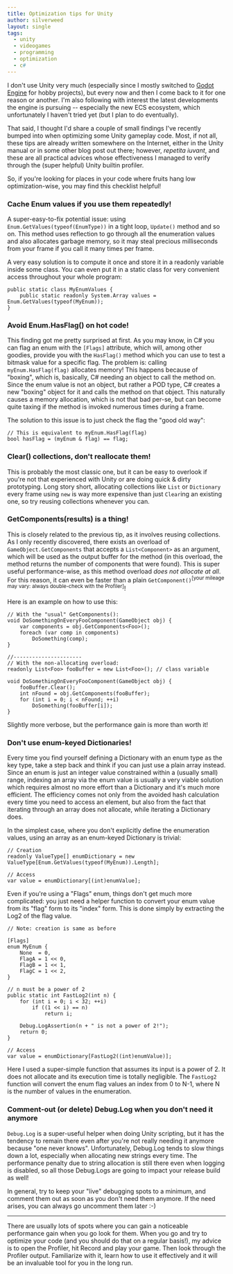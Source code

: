 ```yaml
---
title: Optimization tips for Unity
author: silverweed
layout: single
tags:  
  - unity  
  - videogames  
  - programming  
  - optimization  
  - c#
---
```


I don't use Unity very much (especially since I mostly switched to [Godot Engine](https://godotengine.org) for hobby projects), but every now and then I come back to it for one reason or another.
I'm also following with interest the latest developments the engine is pursuing -- especially the new ECS ecosystem, which unfortunately I haven't tried yet (but I plan to do eventually).

That said, I thought I'd share a couple of small findings I've recently bumped into when optimizing some Unity gameplay code. Most, if not all, these tips are already written somewhere on the Internet, either in the Unity manual or in some other blog post out there; however, *repetita iuvant*, and these are all practical advices whose effectiveness I managed to verify through the (super helpful) Unity builtin profiler.

So, if you're looking for places in your code where fruits hang low optimization-wise, you may find this checklist helpful!

### Cache Enum values if you use them repeatedly!
A super-easy-to-fix potential issue: using `Enum.GetValues(typeof(EnumType))` in a tight loop, `Update()` method and so on. This method uses reflection to go through all the enumeration values and also allocates garbage memory, so it may steal precious milliseconds from your frame if you call it many times per frame.

A very easy solution is to compute it once and store it in a readonly variable inside some class. You can even put it in a static class for very convenient access throughout your whole program:

```
public static class MyEnumValues {
    public static readonly System.Array values = Enum.GetValues(typeof(MyEnum));
}
```

### Avoid Enum.HasFlag() on hot code!
This finding got me pretty surprised at first. 
As you may know, in C# you can flag an enum with the `[Flags]` attribute, which will, among other goodies, provide you with the `HasFlag()` method which you can use to test a bitmask value for a specific flag.
The problem is: calling `myEnum.HasFlag(flag)` allocates memory! This happens because of "boxing", which is, basically, C# needing an object to call the method on. Since the enum value is not an object, but rather a POD type, C# creates a new "boxing" object for it and calls the method on that object. This naturally causes a memory allocation, which is not that bad per-se, but can become quite taxing if the method is invoked numerous times during a frame.

The solution to this issue is to just check the flag the "good old way":
```
// This is equivalent to myEnum.HasFlag(flag)
bool hasFlag = (myEnum & flag) == flag;
```

### Clear() collections, don't reallocate them!
This is probably the most classic one, but it can be easy to overlook if you're not that experienced with Unity or are doing quick & dirty prototyping.
Long story short, allocating collections like `List` or `Dictionary` every frame using `new` is way more expensive than just `Clear`ing an existing one, so try reusing collections whenever you can.

### GetComponents(results) is a thing!
This is closely related to the previous tip, as it involves reusing collections. As I only recently discovered, there exists an overload of `GameObject.GetComponents` that accepts a `List<Component>` as an argument, which will be used as the output buffer for the method (in this overload, the method returns the number of components that were found). This is super useful performance-wise, as this method overload *does not allocate at all*. For this reason, it can even be faster than a plain `GetComponent()`<sup>[your mileage may vary: always double-check with the Profiler]</sup>!

Here is an example on how to use this:
```
// With the "usual" GetComponents():
void DoSomethingOnEveryFooComponent(GameObject obj) {
	var components = obj.GetComponents<Foo>();
	foreach (var comp in components)
		DoSomething(comp);
}

//----------------------
// With the non-allocating overload:
readonly List<Foo> fooBuffer = new List<Foo>(); // class variable

void DoSomethingOnEveryFooComponent(GameObject obj) {
	fooBuffer.Clear();
	int nFound = obj.GetComponents(fooBuffer);
	for (int i = 0; i < nFound; ++i)
		DoSomething(fooBuffer[i]);
}
```

Slightly more verbose, but the performance gain is more than worth it!

### Don't use enum-keyed Dictionaries!
Every time you find yourself defining a Dictionary with an enum type as the key type, take a step back and think if you can just use a plain array instead. Since an enum is just an integer value constrained within a (usually small) range, indexing an array via the enum value is usually a very viable solution which requires almost no more effort than a Dictionary and it's much more efficient.
The efficiency comes not only from the avoided hash calculation every time you need to access an element, but also from the fact that iterating through an array does not allocate, while iterating a Dictionary does.

In the simplest case, where you don't explicitly define the enumeration values, using an array as an enum-keyed Dictionary is trivial:
```
// Creation
readonly ValueType[] enumDictionary = new ValueType[Enum.GetValues(typeof(MyEnum)).Length];

// Access
var value = enumDictionary[(int)enumValue];
```

Even if you're using a "Flags" enum, things don't get much more complicated: you just need a helper function to convert your enum value from its "flag" form to its "index" form. This is done simply by extracting the Log2 of the flag value. 

```
// Note: creation is same as before

[Flags]
enum MyEnum {
	None  = 0,
	FlagA = 1 << 0,
	FlagB = 1 << 1,
	FlagC = 1 << 2,
}

// n must be a power of 2
public static int FastLog2(int n) {
	for (int i = 0; i < 32; ++i)
		if ((1 << i) == n)
			return i;

	Debug.LogAssertion(n + " is not a power of 2!");
	return 0;
}

// Access
var value = enumDictionary[FastLog2((int)enumValue)];
```

Here I used a super-simple function that assumes its input is a power of 2. It does not allocate and its execution time is totally negligible. The `FastLog2` function will convert the enum flag values an index from 0 to N-1, where N is the number of values in the enumeration.

### Comment-out (or delete) Debug.Log when you don't need it anymore
`Debug.Log` is a super-useful helper when doing Unity scripting, but it has the tendency to remain there even after you're not really needing it anymore because "one never knows". 
Unfortunately, Debug.Log tends to slow things down a lot, especially when allocating new strings every time. The performance penalty due to string allocation is still there even when logging is disabled, so all those Debug.Logs are going to impact your release build as well!

In general, try to keep your "live" debugging spots to a minimum, and comment them out as soon as you don't need them anymore. If the need arises, you can always go uncomment them later :-)


---

There are usually lots of spots where you can gain a noticeable performance gain when you go look for them. When you go and try to optimize your code (and you should do that on a regular basis!), my advice is to open the Profiler, hit Record and play your game. Then look through the Profiler output. Familiarize with it, learn how to use it effectively and it will be an invaluable tool for you in the long run.
